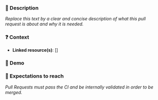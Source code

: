 <!--
Thank you for your contribution! 👍
Disclaimer: Pull Requests that do not comply with the rules will be arbitrarily closed.
-->

### 📝 Description

_Replace this text by a clear and concise description of what this pull request is about and why it is needed._

### ❓ Context

- **Linked resource(s)**: [] <!-- Attach any ticket number if relevant. like [LIVE-9879] (JIRA / Github issue number) -->


### 📸 Demo

<!--
For visual features, please attach screenshots or video recordings to demonstrate the changes.
For bugfixes, you can drop this section.
-->

### 🚀 Expectations to reach

_Pull Requests must pass the CI and be internally validated in order to be merged._

<!-- If any of the expectations are not met please explain the reason in detail. -->
